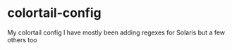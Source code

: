 colortail-config
================

My colortail config I have mostly been adding regexes for Solaris but a few others too